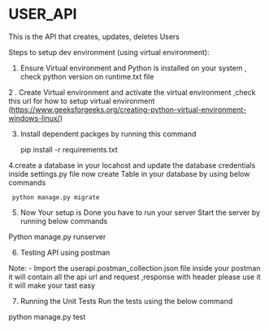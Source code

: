 # USER_API

This is the API that creates, updates, deletes Users

Steps to setup dev environment (using virtual environment):

1. Ensure Virtual environment and Python is installed on your system , check python version on runtime.txt file 

2 . Create Virtual environment and activate the virtual environment ,check this url for  how to setup virtual environment
     (https://www.geeksforgeeks.org/creating-python-virtual-environment-windows-linux/)
     
3. Install dependent packges by running this command 
 
   pip install -r requirements.txt

4.create a database in your locahost and update the database credentials inside settings.py file now 
  create Table in your database by using  below  commands 
  
  
     python manage.py migrate
   

5. Now Your setup is Done you have to run your server   Start the server by running below commands

Python manage.py runserver

6. Testing API using postman

Note: - Import the userapi.postman_collection.json file inside your postman it will contain all the api url and request ,response with header
please use it  it will make your tast easy

7. Running the Unit Tests  Run the tests using the below command

python manage.py test




     


